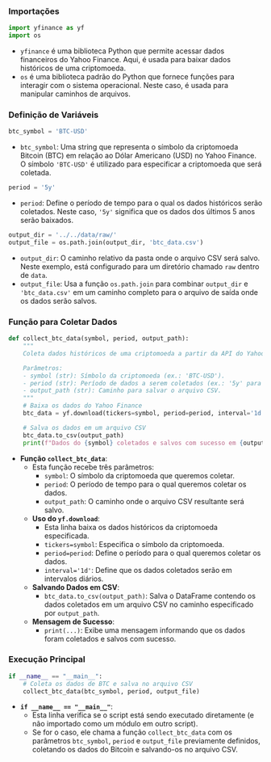 ### Importações
```python
import yfinance as yf
import os
```

- `yfinance` é uma biblioteca Python que permite acessar dados financeiros do Yahoo Finance. Aqui, é usada para baixar dados históricos de uma criptomoeda.
- `os` é uma biblioteca padrão do Python que fornece funções para interagir com o sistema operacional. Neste caso, é usada para manipular caminhos de arquivos.

### Definição de Variáveis

```python
btc_symbol = 'BTC-USD'
```

- `btc_symbol`: Uma string que representa o símbolo da criptomoeda Bitcoin (BTC) em relação ao Dólar Americano (USD) no Yahoo Finance. O símbolo `'BTC-USD'` é utilizado para especificar a criptomoeda que será coletada.

```python
period = '5y'
```

- `period`: Define o período de tempo para o qual os dados históricos serão coletados. Neste caso, `'5y'` significa que os dados dos últimos 5 anos serão baixados.

```python
output_dir = '../../data/raw/'
output_file = os.path.join(output_dir, 'btc_data.csv')
```

- `output_dir`: O caminho relativo da pasta onde o arquivo CSV será salvo. Neste exemplo, está configurado para um diretório chamado `raw` dentro de `data`.
- `output_file`: Usa a função `os.path.join` para combinar `output_dir` e `'btc_data.csv'` em um caminho completo para o arquivo de saída onde os dados serão salvos.

### Função para Coletar Dados

```python
def collect_btc_data(symbol, period, output_path):
    """
    Coleta dados históricos de uma criptomoeda a partir da API do Yahoo Finance e salva em um arquivo CSV.

    Parâmetros:
    - symbol (str): Símbolo da criptomoeda (ex.: 'BTC-USD').
    - period (str): Período de dados a serem coletados (ex.: '5y' para 5 anos).
    - output_path (str): Caminho para salvar o arquivo CSV.
    """
    # Baixa os dados do Yahoo Finance
    btc_data = yf.download(tickers=symbol, period=period, interval='1d')

    # Salva os dados em um arquivo CSV
    btc_data.to_csv(output_path)
    print(f"Dados do {symbol} coletados e salvos com sucesso em {output_path}!")
```

- **Função `collect_btc_data`**:
  - Esta função recebe três parâmetros:
    - `symbol`: O símbolo da criptomoeda que queremos coletar.
    - `period`: O período de tempo para o qual queremos coletar os dados.
    - `output_path`: O caminho onde o arquivo CSV resultante será salvo.
  - **Uso do `yf.download`**:
    - Esta linha baixa os dados históricos da criptomoeda especificada. 
    - `tickers=symbol`: Especifica o símbolo da criptomoeda.
    - `period=period`: Define o período para o qual queremos coletar os dados.
    - `interval='1d'`: Define que os dados coletados serão em intervalos diários.
  - **Salvando Dados em CSV**:
    - `btc_data.to_csv(output_path)`: Salva o DataFrame contendo os dados coletados em um arquivo CSV no caminho especificado por `output_path`.
  - **Mensagem de Sucesso**:
    - `print(...)`: Exibe uma mensagem informando que os dados foram coletados e salvos com sucesso.

### Execução Principal

```python
if __name__ == "__main__":
    # Coleta os dados de BTC e salva no arquivo CSV
    collect_btc_data(btc_symbol, period, output_file)
```

- **`if __name__ == "__main__"`**:
  - Esta linha verifica se o script está sendo executado diretamente (e não importado como um módulo em outro script).
  - Se for o caso, ele chama a função `collect_btc_data` com os parâmetros `btc_symbol`, `period` e `output_file` previamente definidos, coletando os dados do Bitcoin e salvando-os no arquivo CSV.

